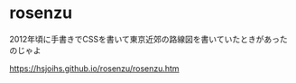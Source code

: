 # rosenzu
2012年頃に手書きでCSSを書いて東京近郊の路線図を書いていたときがあったのじゃよ

https://hsjoihs.github.io/rosenzu/rosenzu.htm
